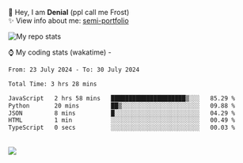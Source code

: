 🤚 Hey, I am **Denial** (ppl call me Frost)  
✨ View info about me: [semi-portfolio](https://frostx.is-a.dev)

<img alt="My repo stats" src="https://github-readme-stats.vercel.app/api?username=FrostX-Official&show_icons=true&theme=radical">

⌚ My coding stats (wakatime) -

<!--START_SECTION:waka-->

```txt
From: 23 July 2024 - To: 30 July 2024

Total Time: 3 hrs 28 mins

JavaScript   2 hrs 58 mins   █████████████████████▒░░░   85.29 %
Python       20 mins         ██▒░░░░░░░░░░░░░░░░░░░░░░   09.88 %
JSON         8 mins          █░░░░░░░░░░░░░░░░░░░░░░░░   04.29 %
HTML         1 min           ░░░░░░░░░░░░░░░░░░░░░░░░░   00.49 %
TypeScript   0 secs          ░░░░░░░░░░░░░░░░░░░░░░░░░   00.03 %
```

<!--END_SECTION:waka-->
<br>
<img src="https://spotify-github-profile.vercel.app/api/view.svg?uid=31srkkuzzvig3lqyqlakxnoqfz6y&cover_image=true&theme=default&show_offline=true&background_color=0d1117&interchange=false&bar_color=7024ff">
